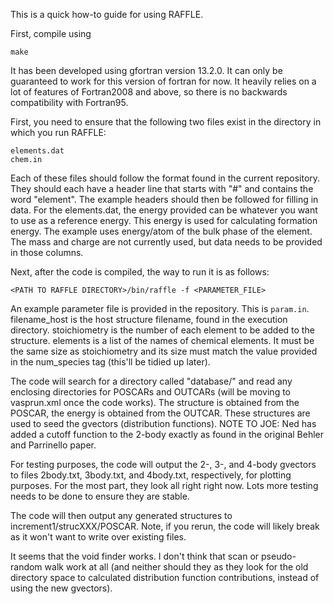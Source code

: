 This is a quick how-to guide for using RAFFLE.

First, compile using
``` 
make
```

It has been developed using gfortran version 13.2.0. It can only be guaranteed to work for this version of fortran for now. It heavily relies on a lot of features of Fortran2008 and above, so there is no backwards compatibility with Fortran95.

First, you need to ensure that the following two files exist in the directory in which you run RAFFLE:
```
elements.dat
chem.in
```

Each of these files should follow the format found in the current repository. They should each have a header line that starts with "#" and contains the word "element". The example headers should then be followed for filling in data. For the elements.dat, the energy provided can be whatever you want to use as a reference energy. This energy is used for calculating formation energy. The example uses energy/atom of the bulk phase of the element. The mass and charge are not currently used, but data needs to be provided in those columns.

Next, after the code is compiled, the way to run it is as follows:
```
<PATH TO RAFFLE DIRECTORY>/bin/raffle -f <PARAMETER_FILE>
```

An example parameter file is provided in the repository. This is `param.in`. filename_host is the host structure filename, found in the execution directory. stoichiometry is the number of each element to be added to the structure. elements is a list of the names of chemical elements. It must be the same size as stoichiometry and its size must match the value provided in the num_species tag (this'll be tidied up later).

The code will search for a directory called "database/" and read any enclosing directories for POSCARs and OUTCARs (will be moving to vasprun.xml once the code works). The structure is obtained from the POSCAR, the energy is obtained from the OUTCAR. These structures are used to seed the gvectors (distribution functions). NOTE TO JOE: Ned has added a cutoff function to the 2-body exactly as found in the original Behler and Parrinello paper.

For testing purposes, the code will output the 2-, 3-, and 4-body gvectors to files 2body.txt, 3body.txt, and 4body.txt, respectively, for plotting purposes. For the most part, they look all right right now. Lots more testing needs to be done to ensure they are stable.

The code will then output any generated structures to increment1/strucXXX/POSCAR. Note, if you rerun, the code will likely break as it won't want to write over existing files.

It seems that the void finder works. I don't think that scan or pseudo-random walk work at all (and neither should they as they look for the old directory space to calculated distribution function contributions, instead of using the new gvectors).